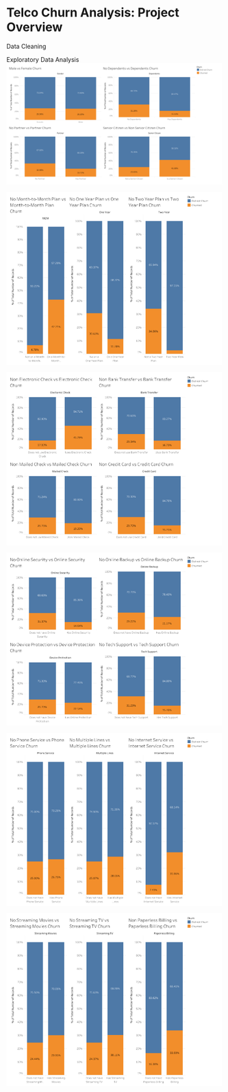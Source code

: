 # Telco Churn Analysis: Project Overview

Data Cleaning

Exploratory Data Analysis 
![alt text](https://github.com/neelgandhi26/Telco-Churn-Analysis/blob/master/Dashboard%201.png)

![alt text](https://github.com/neelgandhi26/Telco-Churn-Analysis/blob/master/Dashboard%202.png)

![alt text](https://github.com/neelgandhi26/Telco-Churn-Analysis/blob/master/Dashboard%203.png)

![alt text](https://github.com/neelgandhi26/Telco-Churn-Analysis/blob/master/Dashboard%204.png)

![alt text](https://github.com/neelgandhi26/Telco-Churn-Analysis/blob/master/Dashboard%205.png)

![alt text](https://github.com/neelgandhi26/Telco-Churn-Analysis/blob/master/Dashboard%206.png)
